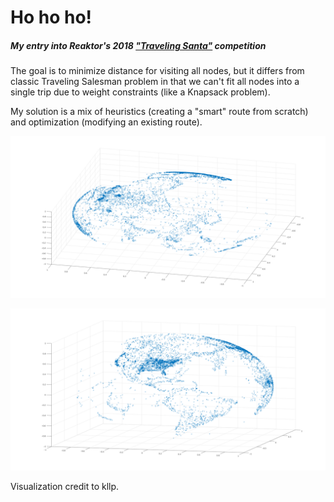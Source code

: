 # Ho ho ho!

##### My entry into Reaktor's 2018 ["Traveling Santa"](https://traveling-santa.reaktor.com/) competition

The goal is to minimize distance for visiting all nodes, but it differs from classic Traveling Salesman problem in that we can't fit all nodes into a single trip due to weight constraints (like a Knapsack problem).

My solution is a mix of heuristics (creating a "smart" route from scratch) and optimization (modifying an existing route).

![alt text](3d-visualization-1.png "Visualization 1")

![alt text](3d-visualization-2.png "Visualization 2")

Visualization credit to kllp.